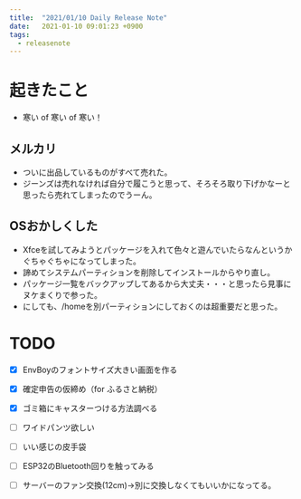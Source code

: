 ```yaml
---
title:  "2021/01/10 Daily Release Note"
date:   2021-01-10 09:01:23 +0900
tags:
  - releasenote
---
```

# 起きたこと

* 寒い of 寒い of 寒い！

## メルカリ

* ついに出品しているものがすべて売れた。
* ジーンズは売れなければ自分で履こうと思って、そろそろ取り下げかなーと思ったら売れてしまったのでうーん。

## OSおかしくした

* Xfceを試してみようとパッケージを入れて色々と遊んでいたらなんというかぐちゃぐちゃになってしまった。
* 諦めてシステムパーティションを削除してインストールからやり直し。
* パッケージ一覧をバックアップしてあるから大丈夫・・・と思ったら見事にヌケまくりで参った。
* にしても、/homeを別パーティションにしておくのは超重要だと思った。

# TODO 

- [x] EnvBoyのフォントサイズ大きい画面を作る
- [x] 確定申告の仮締め（for ふるさと納税）
- [x] ゴミ箱にキャスターつける方法調べる
- [ ] ワイドパンツ欲しい
- [ ] いい感じの皮手袋
- [ ] ESP32のBluetooth回りを触ってみる
- [ ] サーバーのファン交換(12cm)→別に交換しなくてもいいかになってる。

